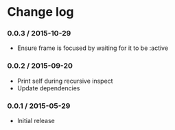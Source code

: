 # Change log

### 0.0.3 / 2015-10-29

* Ensure frame is focused by waiting for it to be :active

### 0.0.2 / 2015-09-20

* Print self during recursive inspect
* Update dependencies

### 0.0.1 / 2015-05-29

* Initial release
